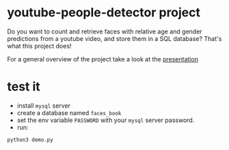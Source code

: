 # youtube-people-detector project

Do you want to count and retrieve faces with relative age and gender predictions from a youtube video, and store them in a SQL database? That's what this project does!

For a general overview of the project take a look at the [presentation](https://github.com/silviaserafini/youtube-people-detector/blob/master/Presentation/datamad0320_final_project.pdf)

# test it
* install `mysql` server
* create a database named `faces_book`
* set the env variable `PASSWORD` with your `mysql` server password.
* run:
```
python3 demo.py
```